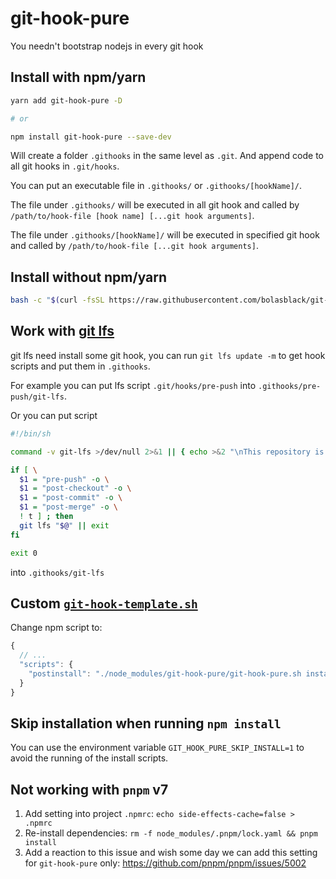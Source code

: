 # git-hook-pure

You needn't bootstrap nodejs in every git hook

## Install with npm/yarn

```bash
yarn add git-hook-pure -D

# or

npm install git-hook-pure --save-dev
```

Will create a folder `.githooks` in the same level as `.git`. And append code to all git hooks in `.git/hooks`.

You can put an executable file in `.githooks/` or `.githooks/[hookName]/`.

The file under `.githooks/` will be executed in all git hook and called by `/path/to/hook-file [hook name] [...git hook arguments]`.

The file under `.githooks/[hookName]/` will be executed in specified git hook and called by `/path/to/hook-file [...git hook arguments]`.

## Install without npm/yarn

```bash
bash -c "$(curl -fsSL https://raw.githubusercontent.com/bolasblack/git-hook-pure/master/install.sh)"
```

## Work with [git lfs](https://git-lfs.github.com/)

git lfs need install some git hook, you can run `git lfs update -m` to get hook scripts and put them in `.githooks`.

For example you can put lfs script `.git/hooks/pre-push` into `.githooks/pre-push/git-lfs`.

Or you can put script

```bash
#!/bin/sh

command -v git-lfs >/dev/null 2>&1 || { echo >&2 "\nThis repository is configured for Git LFS but 'git-lfs' was not found on your path. If you no longer wish to use Git LFS, remove this hook by deleting .githooks/git-lfs.\n"; exit 2; }

if [ \
  $1 = "pre-push" -o \
  $1 = "post-checkout" -o \
  $1 = "post-commit" -o \
  $1 = "post-merge" -o \
  ! t ] ; then
  git lfs "$@" || exit
fi

exit 0
```

into `.githooks/git-lfs`

## Custom [`git-hook-template.sh`](git-hook-template.sh)

Change npm script to:

```js
{
  // ...
  "scripts": {
    "postinstall": "./node_modules/git-hook-pure/git-hook-pure.sh install /the/path/to/template/file"
  }
}
```

## Skip installation when running `npm install`

You can use the environment variable `GIT_HOOK_PURE_SKIP_INSTALL=1` to avoid the running of the install scripts.

## Not working with `pnpm` v7

1. Add setting into project `.npmrc`: `echo side-effects-cache=false > .npmrc`
2. Re-install dependencies: `rm -f node_modules/.pnpm/lock.yaml && pnpm install`
3. Add a reaction to this issue and wish some day we can add this setting for `git-hook-pure` only: https://github.com/pnpm/pnpm/issues/5002
